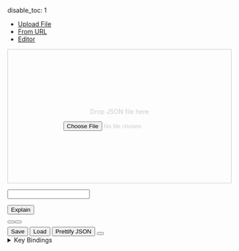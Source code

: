disable_toc: 1

<script src="../../scripts/editor.bundle.js"></script>
<script src="../../scripts/lottie_explain.js"></script>
<style>
.schema-type {
    color: #998;
    font-style: italic;
}

.schema-type i {
    margin-right: 5px;
    font-style: normal;
}

.tab-content {
    margin: 1em 0;
}

.drop-area {
    border: 1px solid #ccc;
    color: #ccc;
    min-height: 300px;
    display: flex;
    justify-content: center;
    align-items: center;
    flex-flow: column;
}

#tab_editor > div {
    display: flex;
    flex-flow: row wrap;
}

#tab_editor > div > div:first-child {
    margin-bottom: 1ex;
    margin-right: 1ex;
}

.playback-controls {
    display: flex;
}

.player-wrapper {
    max-width:100%;
    width: 512px;
}

.cm-editor:focus-within {
    outline: 2px solid #3daee9 !important;
}

#editor_parent > .cm-editor > .cm-scroller {
    height: 80vh;
}

#editor_parent .cm-scroller {
    overflow: auto;
    resize: vertical;
}

#editor_parent {
    position: relative;
}

body.wide .editor-side {
    width: calc(100% - 512px - 1em);
}

.editor-side {
    width: 100%;
}

body.wide .container {
    width: 100vw;
    margin: 0;
    padding: 0;
}

</style>
<div class="alert alert-danger" role="alert" style="display: none" id="error_alert"></div>
<div class="alert alert-primary" role="alert" style="display: none" id="loading_alert">
    <div class="spinner-border" role="status"></div>
    Loading...
</div>

<ul class="nav nav-pills">
    <li><a data-toggle="pill" href="#tab_file">Upload File</a></li>
    <li><a data-toggle="pill" href="#tab_url">From URL</a></li>
    <li class="active"><a data-toggle="pill" href="#tab_editor" id="editor_tab">Editor</a></li>
</ul>
<div class="tab-content">
    <div id="tab_file" class="tab-pane fade in ">
        <div class="drop-area" ondrop="lottie_drop_input(event);" ondragover="event.preventDefault();">
            <p>Drop JSON file here</p>
            <input type="file" onchange="lottie_file_input(event);" class="form-control-file" />
        </div>
    </div>
    <div id="tab_url" class="tab-pane fade in">
        <p><input type="text" id="input_from_url" class="form-control" /></p>
        <p><button onclick="lottie_url_input(document.getElementById('input_from_url').value)" class="btn btn-primary">Explain</button>
    </div>
    <div id="tab_editor" class="tab-pane fade in active">
        <div>
        <div class="player-wrapper">
            <div class="alpha_checkered" id="lottie_target"></div>
            <div class="playback-controls">
                <button onclick="toggle_playback(this)" class="btn btn-primary btn-sm" title="Pause">
                    <i class="fa-solid fa-pause"></i>
                </button>
                <button onclick="toggle_playback_controls()" class="btn btn-secondary btn-sm" title="Toggle Playback Controls">
                    <i class="fa-solid fa-sliders"></i>
                </button>
                <input type="range" class="form-control" id="frame_slider" oninput="update_frame(this.value)" style="display: none"/>
                <input type="number" id="frame_edit" oninput="update_frame(this.value)" style="display: none"/>
            </div>
        </div>
        <div class="editor-side">
            <button onclick="save_lottie()" class="btn btn-primary">Save</button>
            <button onclick="load_lottie()" class="btn btn-primary">Load</button>
            <button onclick="pretty()" class="btn btn-secondary">Prettify JSON</button>
            <button onclick="document.body.classList.toggle('wide')" class="btn btn-secondary" title="Toggle Wide Layout">
                <i class="fa-solid fa-arrows-left-right"></i>
            </button>
            <div id="editor_parent" >
                <div id="info_box">
                    <div class="info_box_details"></div>
                    <div class="info_box_lottie alpha_checkered"></div>
                    <div class="btn-group btn-group-toggle info_box_buttons" style="display: none" data-toggle="buttons">
                        <label class="btn btn-primary btn-sm" id="btn_center_lottie" title="Show items centered in the preview">
                            <input type="radio" name="options" autocomplete="off"> Fit in View
                        </label>
                        <label class="btn btn-primary btn-sm" id="btn_reset_view" title="Show items as they appear on the file">
                            <input type="radio" name="options" autocomplete="off"> Normal View
                        </label>
                    </div>
                </div>
            </div>
        </div>
        </div>
        <details>
            <summary>Key Bindings</summary>
            <table id="key_bindings"></table>
        </details>
    </div>
</div>

<script>
    function input_error(e, safe = false)
    {
        error_container.style.display = "block";
        loading_div.style.display = "none";
        clear_element(error_container);
        error_container.appendChild(document.createTextNode(safe ? e : "Could not load input!"));
        console.error(e);
    }

    function input_start()
    {
        error_container.style.display = "none";
        loading_div.style.display = "block";
    }

    function lottie_file_input(ev)
    {
        input_start();
        lottie_receive_files(ev.target.files);
    }

    function lottie_receive_files(files)
    {
        for ( var i = 0; i < files.length; i++ )
        {
            var file = files[i];
            if ( file.type.match("application/json") )
            {
                var reader = new FileReader();

                reader.onload = function(e2)
                {
                    lottie_string_input(e2.target.result);
                };

                reader.readAsText(file);
                return;
            }
        }

        input_error("Not a JSON file", true);
    }

    function lottie_drop_input(ev)
    {
        ev.preventDefault();

        if (ev.dataTransfer.items)
        {
            input_start();
            lottie_receive_files(
                Array.from(ev.dataTransfer.items)
                .filter(i => i.kind === 'file')
                .map(i => i.getAsFile())
            );
        }
    }

    function lottie_url_input(url)
    {
        input_start();
        fetch(url)
        .then(r => r.json())
        .then(set_editor_json)
        .catch(input_error);
    }

    function set_editor_json(data)
    {
        lottie_string_input(JSON.stringify(data, undefined, 4));
    }

    function update_player_from_editor()
    {
        var load_ok = true;
        var lottie;
        var json_data = editor.state.doc.toString();

        tree_state.begin_load(editor);

        try {
            lottie = JSON.parse(json_data);
        } catch ( json_error ) {
            // Fall back to actual JS notation, which is more forgiving
            try {
                lottie = Function("return " + json_data)();
            } catch(e) {
                load_ok = false;
                tree_state.load_error(editor);
            }
        }

        if ( load_ok )
        {
            lottie_player.lottie = lottie;
            frame_slider.min = frame_edit.min = frame_slider.value = frame_edit.value = lottie.ip;
            frame_slider.max = frame_edit.max = lottie.op;
            lottie_player.reload();
            lottie_player.anim.addEventListener("enterFrame", (ev) => {
                frame_slider.value = frame_edit.value = Math.round(ev.currentTime);
            });
            worker.postMessage({type: "update", lottie: lottie});
        }
    }

    function update_frame(value)
    {
        value = Number(value);
        if ( value != Math.round(lottie_player.anim.currentFrame) )
            lottie_player.go_to_frame(value);
    }

    function pretty()
    {
        set_editor_json(lottie_player.lottie);
    }

    function lottie_string_input(data)
    {
        editor.dispatch({
            changes: {from: 0, to: editor.state.doc.length, insert: data}
        });

        error_container.style.display = "none";
        loading_div.style.display = "none";
        document.getElementById("editor_tab").click();
    }

    function json_path_from_node(node, path)
    {
        while ( node.name != "JsonText" )
        {
            if ( node.name == "PropertyName" )
            {
                var prop = editor.state.sliceDoc(node.from + 1, node.to - 1);
                path.unshift(prop);
                node.parent();
                node.parent();
            }
            else if ( node.name == "Property" )
            {
                node.firstChild();
            }
            else
            {
                if ( node.node.parent.name == "Array" )
                {
                    var index = -1;
                    while ( node.prevSibling() )
                        index++;

                    path.unshift(Math.max(0, index));
                }
                node.parent();
            }
        }
    }

    function json_path_from_pos(pos)
    {
        var tree = CodeMirrorWrapper.ensureSyntaxTree(editor.state);
        var cur = tree.cursorAt(pos);
        var path = [];
        var starting_token = cur.node;
        json_path_from_node(cur, path);
        return [path, starting_token];
    }

    function on_worker_message(ev)
    {
        switch ( ev.data.type )
        {
            case "error":
                console.error(ev.data.message);
                break;
            case "schema_loaded":
                tree_state.schema = Object.assign(new SchemaData(), ev.data.schema);
                tree_state.schema.root = null; // not needed
                tree_state.load_expressions(ev.data.expressions)
                if ( lottie_player.lottie )
                    worker.postMessage({type: "update", lottie: lottie_player.lottie});
                break;
            case "result":
                tree_state.end_load(editor, ev.data.result);
                break;
            default:
                console.log(ev.data);
                break;
        }
    }

    class TreeResultVisitor
    {
        constructor(schema)
        {
            this.lint_errors = [];
            this.decorations = [];
            this.schema = schema;
        }

        visit(node, result, json, path = [])
        {
            if ( !node || !result )
                return false;

            if ( node.name == "JsonText" )
            {
                this.visit(node.firstChild, result, json, path);
                return false;
            }

            if ( node.name == "Object" )
            {
                this.on_object(node, result, json, path);

                for ( let prop_node of node.getChildren("Property") )
                {
                    let name_node = prop_node.getChild("PropertyName");
                    if ( !name_node )
                        continue;

                    let name = editor.state.sliceDoc(name_node.from + 1, name_node.to - 1);
                    if ( name in result.children )
                    {
                        let prop_result = result.children[name];
                        this.on_property(name, name_node, prop_node, prop_result, result, path);
                        this.visit(prop_node.lastChild, prop_result, json[name], path.concat([name]));
                    }
                    else
                    {
                        this.on_unknown_property(name, name_node, prop_node, path.concat([name]));
                    }
                }

                return true;
            }
            else if ( node.name == "Array" && node.firstChild )
            {
                this.on_array(node, result, json, path);
                var index = 0;
                var cur = node.firstChild.cursor();
                // first child is [
                while ( cur.nextSibling() )
                {
                    if ( !(index in result.children) )
                        break;

                    if ( this.visit(cur.node, result.children[index], json[index], path.concat([index])) )
                        index += 1;
                }
                return true;
            }
            else if (
                node.name == "True" || node.name == "False" ||
                node.name == "Null" || node.name == "Number" ||
                node.name == "String"
            )
            {
                this.on_value(node, result, json, path);
                return true;
            }

            return false;
        }

        lint_error(node, severity, message)
        {
            let error = {
                from: node.from,
                to: node.to,
                severity: severity,
                message: message,
            };
            if ( message.indexOf("<") != -1 )
            {
                error.renderMessage = function() {
                    let span = document.createElement("span");
                    span.innerHTML = message;
                    return span;
                };
            }
            this.lint_errors.push(error);
        }

        add_lint_errors(node, result, path)
        {
            if ( !node || !result )
                return;

            for ( let issue of new Set(result.issues) )
                this.lint_error(node, "error", issue);

            for ( let issue of new Set(result.warnings) )
                this.lint_error(node, "warning", issue);
        }

        on_object(node, result, json, path)
        {
            this.add_lint_errors(node.firstChild, result);
            this.add_lint_errors(node.lastChild, result);

            if ( result.description )
            {
                let deco = CodeMirrorWrapper.Decoration.widget({
                    widget: new SchemaTypeWidget(path, result, json, this.schema),
                    side: 1
                });
                this.decorations.push(deco.range(node.firstChild.to));
            }
        }

        on_property(name, name_node, prop_node, prop_result, obj_result, path)
        {
            this.add_lint_errors(name_node, prop_result.key);

            if ( prop_result.key )
            {
                let schema = this.schema;
                let deco = CodeMirrorWrapper.Decoration.mark({
                    class: "info_box_trigger",
                    info_box: (view) => TreeResultVisitor.property_info_box(view, schema, name_node, obj_result, prop_result),
                });
                this.decorations.push(deco.range(name_node.from, name_node.to));

                let value_node = prop_node.lastChild;
                if ( name == "x" && value_node.name == "String" )
                {
                    let code = editor.state.sliceDoc(value_node.from, value_node.to);
                    let deco = CodeMirrorWrapper.Decoration.widget({
                        widget: new EditExpressionWidget(path, code, value_node),
                        side: 1
                    });
                    this.decorations.push(deco.range(value_node.from));
                }
            }

        }

        on_unknown_property(name, name_node, prop_node, path)
        {
            this.lint_error(name_node, "warning", `Unknown Property <code>${name}</code>`);
        }

        on_value(node, result, json, path)
        {
            this.add_lint_errors(node, result);
            if ( result.const )
            {
                let schema = this.schema;
                let deco = CodeMirrorWrapper.Decoration.mark({
                    class: "info_box_trigger",
                    info_box: (view) => TreeResultVisitor.enum_info_box(view, schema, node, result),
                });
                this.decorations.push(deco.range(node.from, node.to));
            }
        }

        on_array(node, result, json, path)
        {
            this.on_object(node, result, json, path);
        }

        static property_info_box(view, schema, node, obj_result, prop_result)
        {
            let box = new InfoBoxContents(null, schema);
            box.property(obj_result, prop_result);
            TreeResultVisitor.show_info_box(view, box, node);
        }

        static enum_info_box(view, schema, node, result)
        {
            let box = new InfoBoxContents(null, schema);
            box.enum_value(result, view.state.sliceDoc(node.from, node.to));
            TreeResultVisitor.show_info_box(view, box, node);
        }

        static show_info_box(view, box, node)
        {
            let coords = view.coordsAtPos(node.to);
            let bbox = view.dom.getBoundingClientRect();
            let x = coords.left - bbox.left;
            let y = coords.top - bbox.top;
            info_box.show_with_contents(null, box.element, box, x, y);
        }
    }

    class TreeState
    {
        constructor()
        {
            this.schema = null;
            this.lint_errors = [];
            this.decorations = [];
            this.validation_result = null;
            this.clear_info_effect = CodeMirrorWrapper.StateEffect.define();
            this.load_info_effect = CodeMirrorWrapper.StateEffect.define();
            this.expression_completions = []
        }

        begin_load(view)
        {
            this.lint_errors = [];
            this.decorations = [];
            view.dispatch({effects: [this.clear_info_effect.of()]});
        }

        end_load(view, result)
        {
            this.validation_result = result;

            let tree = CodeMirrorWrapper.ensureSyntaxTree(view.state, undefined, 1000);
            if ( tree )
            {
                let visitor = new TreeResultVisitor(this.schema);
                visitor.visit(tree.topNode, result, lottie_player.lottie);
                this.lint_errors = visitor.lint_errors;
                this.decorations = visitor.decorations;

                this.get_syntax_errors(tree);
            }

            view.dispatch({effects: [this.load_info_effect.of({result: result})]});
        }

        load_error(view)
        {
            this.end_load(view, this.validation_result);
        }

        get_syntax_errors(tree)
        {
            tree.topNode.cursor().iterate(this.add_syntax_error.bind(this));
        }

        add_syntax_error(node)
        {
            if ( node.type.isError )
                this.lint_errors.push({
                    from: node.from == node.to && node.from > 0 ? node.from -1 : node.from,
                    to: node.to,
                    severity: "error",
                    message: "Invalid JSON"
                });
            return true;
        }

        linter()
        {
            return CodeMirrorWrapper.linter((() => this.lint_errors).bind(this));
        }

        add_expr_function(name, def)
        {
            if ( !Array.isArray(def) )
                def = [def];

            for ( let d of def )
            {
                let syn = "";
                if ( d.params )
                    syn = d.params.map(p => p.name).join(", ");

                let data = {
                    label: name,
                    type: "function",
                    detail: "(" + syn + ")"
                };

                if ( d.description )
                    data.info = d.description;
                else if ( d.return && d.return.description )
                    data.info = d.return.description;

                this.expression_completions.push(data);
            }
        }

        load_expressions(expr_schema)
        {
            for ( let [n, v] of Object.entries(expr_schema.variables) )
            {
                let data = {
                    label: n,
                    type: "variable"
                };
                if ( v.description )
                    data.info = v.description;
                this.expression_completions.push(data);
            }

            for ( let [n, v] of Object.entries(expr_schema.functions) )
                this.add_expr_function(n, v);

            for ( let [n, v] of Object.entries(expr_schema.aliases) )
                this.add_expr_function(n, expr_schema.functions[v]);
        }
    }

    function inspect_tree(node)
    {
        let children = [];
        let name = node.name;

        if ( node.firstChild() )
        {
            while ( true )
            {
                children.push(inspect_tree(node));
                if ( !node.nextSibling() )
                    break;
            }
            node.parent()
        }

        return { [name]: children };
    }

    function autocomplete_cmp(a, b)
    {
        if ( a.boost != b.boost )
        {
            if ( a.boost < b.boost )
                return 1;

            if ( a.boost > b.boost )
                return -1;
        }

        if ( a.label < b.label )
            return -1;

        if ( a.label > b.label )
            return 1;

        return 0;
    }

    function autocomplete(context)
    {
        if ( !tree_state.validation_result )
            return null;

        let tree = CodeMirrorWrapper.ensureSyntaxTree(context.state);
        let cur = tree.cursorAt(context.pos);
        let from = context.pos;
        let to = context.pos;
        let in_prop = false;
        let prop_prefix = "";

        if ( cur.name == "Property" )
        {
            cur.firstChild();
            if ( cur.nextSibling() )
            {
                if ( !cur.type.isError )
                    return null;
                cur.prevSibling();
            }
        }

        if ( cur.name == "PropertyName" )
        {
            from = cur.from;
            to = cur.to;
            cur.parent()
            cur.parent();
            prop_prefix = context.state.sliceDoc(from + 1, to);
            if ( prop_prefix.endsWith("\"") )
                prop_prefix = prop_prefix.substr(0, prop_prefix.length - 1);

            in_prop = true;
        }
        else if ( !context.explicit )
        {
            return null;
        }

        if ( cur.name != "Object" )
            return null;

        let before = context.state.sliceDoc(0, context.pos);
        if ( !in_prop )
        {
            let obj_token = before.search(/[{,][^:{},]*$/);
            if ( obj_token == -1 )
                return null;

            let unmatched_quote = before.substr(obj_token).indexOf('"');
            if ( unmatched_quote != -1 )
            {
                from = unmatched_quote + obj_token;
                prop_prefix = before.substr(from+1);
            }
        }
        else if ( before.search(/:[^,]*$/) != -1 )
        {
            return null;
        }

        let path = [];
        json_path_from_node(cur.node.cursor(), path);

        let object_data = descend_validation_path(tree_state.validation_result, path);
        if ( !object_data.length )
            return null;

        let all_props = Object.keys(object_data[0].all_properties);
        if ( !all_props.length )
            return null;

        let keys_already_present = new Set();
        cur.firstChild();
        while ( cur.nextSibling() )
        {
            if ( cur.name == "Property" )
            {
                cur.firstChild();
                keys_already_present.add(context.state.sliceDoc(cur.from + 1, cur.to - 1));
                cur.parent();
            }
        }

        let matching_props = [];

        for ( let prop of all_props )
        {
            let boost = prop_prefix && prop.startsWith(prop_prefix) ? 1 : 0;
            if ( !keys_already_present.has(prop) || boost )
                matching_props.push({
                    label: prop,
                    apply: '"' + prop + '"' + (in_prop ? "" : ": "),
                    boost: boost,
                    type: "variable",
                    detail: object_data[0].all_properties[prop].title,
                    info: object_data[0].all_properties[prop].description,
                });
        }

        if ( !matching_props.length )
            return null;

        matching_props.sort(autocomplete_cmp);

        return {
            from: from,
            to: to,
            filter: false,
            options: matching_props
        };
    }

    class SchemaTypeWidget extends CodeMirrorWrapper.WidgetType
    {
        constructor(path, result, json, schema)
        {
            super();
            this.result = result;
            this.path = path;
            this.path_str = path.join(".");
            this.schema = schema;
            this.lottie = json;
        }

        eq(other)
        {
            return this.path_str == other.path_str;
        }

        show_info_box(target)
        {
            let box = new InfoBoxContents(null, this.schema);
            box.result_info_box(this.result, this.lottie, lottie_player.lottie, false);
            let bbox = editor_parent.getBoundingClientRect();
            let x = target.offsetLeft + target.offsetWidth;
            let y = target.offsetTop;
            info_box.show_with_contents(null, box.element, box, x, y);
        }

        toDOM()
        {
            get_validation_links(this.result, this.schema); // updates title

            let span = document.createElement("span");
            span.classList.add("schema-type");
            span.classList.add("info_box_trigger");

            let icon_class = schema_icons[this.result.def] ?? "fas fa-info-circle";
            let icon = document.createElement("i");
            icon.setAttribute("class", icon_class);
            span.appendChild(icon);

            span.appendChild(document.createTextNode(this.result.title));

            let self = this;
            span.addEventListener("click", e => self.show_info_box(span));

            return span;
        }
    }

    class EditExpressionWidget extends CodeMirrorWrapper.WidgetType
    {
        constructor(path, script, node)
        {
            super();
            this.path = path;
            this.script = JSON.parse(script);
            this.path_str = path.join(".");
            this.from = node.from;
            this.to = node.to;
        }

        eq(other)
        {
            return this.path_str == other.path_str;
        }

        toDOM()
        {
            let span = document.createElement("span");
            span.classList.add("schema-type");
            span.classList.add("info_box_trigger");

            let icon = document.createElement("i");
            icon.setAttribute("class", "fas fa-file-code");
            span.appendChild(icon);

            span.title = "Edit Expression";

            let self = this;
            span.addEventListener("click", e => self.show_info_box(span));

            return span;
        }

        update_code(update)
        {
            let expr = JSON.stringify(update.state.doc.toString());

            editor.dispatch({
                changes: {from: this.from, to: this.to, insert: expr}
            });
            this.to = this.from + expr.length;
        }

        show_info_box(span)
        {
            let element = document.createElement("div");

            let title = element.appendChild(document.createElement("strong"));
            let a = title.appendChild(document.createElement("a"));
            a.appendChild(document.createTextNode("Expression"));
            a.setAttribute("href", "/lottie-docs/expressions/");
            title.appendChild(document.createTextNode(" Editor"));

            let lang = CodeMirrorWrapper.javascript();
            let expression_editor = new CodeMirrorWrapper.EditorView({
                state: CodeMirrorWrapper.EditorState.create({
                    extensions: [
                        ...CodeMirrorWrapper.default_extensions,
                        CodeMirrorWrapper.on_change(this.update_code.bind(this)),
                        // Use this instead of override to keep default completions
                        new CodeMirrorWrapper.LanguageSupport(
                            lang.language,
                            [
                                ...lang.support,
                                lang.language.data.of({autocomplete: autocomplete_expression})
                            ],
                        )
                    ]
                }),
                parent: element
            });
            expression_editor.dispatch({
                changes: {from: 0, to: 0, insert: this.script}
            });
            let line = editor.state.doc.lineAt(this.to).number + 1;
            let coords = editor.coordsAtPos(editor.state.doc.line(line).from);
            let bbox = editor.dom.getBoundingClientRect();
            let x = coords.left - bbox.left;
            let y = coords.top - bbox.top;
            info_box.show_with_contents(null, element, expression_editor, x, y);
        }

    }

    function on_click(ev, view)
    {
        let pos = editor.posAtCoords({x: ev.clientX, y: ev.clientY});
        view.state.field(decoration_field).between(pos, pos, (from, to, deco) => {
            if ( deco.spec.info_box )
                deco.spec.info_box(view);
        });
    }

    function save_lottie()
    {
        localStorage.setItem("editor_lottie", JSON.stringify(lottie_player.lottie));
    }

    function load_lottie()
    {
        set_editor_json(JSON.parse(localStorage.getItem("editor_lottie")));
    }

    function autocomplete_expression(context)
    {
        let word = context.matchBefore(/\w*/)
        if ( word.from == word.to && !context.explicit )
            return null;
        return {
            from: word.from,
            options: tree_state.expression_completions
        };
    }

    function toggle_playback(button)
    {
        if ( lottie_player.autoplay )
        {
            lottie_player.pause();
            button.title = "Play";
            button.firstElementChild.setAttribute("class", "fa-solid fa-play");
        }
        else
        {
            lottie_player.play();
            button.title = "Pause";
            button.firstElementChild.setAttribute("class", "fa-solid fa-pause");
        }
    }

    function toggle_playback_controls()
    {
        if ( frame_slider.style.display == "none" )
        {
            frame_slider.style.display = "block";
            frame_edit.style.display = "block";
        }
        else
        {
            frame_slider.style.display = "none";
            frame_edit.style.display = "none";
        }
    }

    let expr_variables = ["$bm_rt", "time", "value", "thisProperty", "thisComp", "thisLayer"];
    let expr_funcs = ["comp", "posterizeTime", "timeToFrames", "framesToTime", "rgbToHsl", "hslToRgb",
        "createPath", "add", "sub", "mul", "div", "mod", "clamp", "normalize", "length", "lookAt",
        "seedRandom", "random", "linear", "ease", "easeIn", "easeOut",
        "degreesToRadians", "radiansToDegrees", "$bm_sum", "sum", "$bm_sub", "$bm_div"
    ];

    let tree_state = new TreeState();
    let decoration_field = CodeMirrorWrapper.StateField.define({
        create()
        {
            return CodeMirrorWrapper.Decoration.none;
        },

        update(value, transaction)
        {
            for ( let effect of transaction.effects)
            {
                if ( effect.is(tree_state.clear_info_effect) )
                    value = CodeMirrorWrapper.Decoration.none;
                else if ( effect.is(tree_state.load_info_effect) )
                    value = CodeMirrorWrapper.Decoration.set(tree_state.decorations, true);
            }

            return value;
        },
        provide: f => CodeMirrorWrapper.EditorView.decorations.from(f)

    });

    let frame_slider = document.getElementById("frame_slider");
    let frame_edit = document.getElementById("frame_edit");

    let editor_parent = document.getElementById("editor_parent");
    let editor = new CodeMirrorWrapper.EditorView({
        state: CodeMirrorWrapper.EditorState.create({
            extensions: [
                CodeMirrorWrapper.lintGutter(),
                ...CodeMirrorWrapper.default_extensions,
                CodeMirrorWrapper.json(),
                CodeMirrorWrapper.on_change(update_player_from_editor),
                tree_state.linter(),
                CodeMirrorWrapper.autocompletion({override: [autocomplete]}),
                decoration_field,
                CodeMirrorWrapper.EditorView.domEventHandlers({click: on_click}),
            ]
        }),
        parent: editor_parent
    });

    let info_box = new InfoBox(document.getElementById("info_box"));
    document.body.addEventListener("click", e => {
        if (
            !e.target.closest(".info_box_trigger") &&
            !info_box.element.contains(e.target)
        )
            info_box.hide()
    });

    const worker = new Worker("../../scripts/explain_worker.js");
    worker.onmessage = on_worker_message;

    var lottie_player = new LottiePlayer("lottie_target", undefined);

    let error_container = document.getElementById("error_alert");
    let loading_div = document.getElementById("loading_alert");

    var data = playground_get_data();
    if ( data )
    {
        if ( data[0] == "{" )
            lottie_string_input(data);
        else
            lottie_url_input(data);
    }
    else
    {
        set_editor_json({
            "v": "5.5.2",
            "fr": 60,
            "ip": 0,
            "op": 60,
            "w": 512,
            "h": 512,
            "ddd": 0,
            "assets": [],
            "fonts": {
                "list": []
            },
            "layers": []
        });
    }

    let key_bindings_parent = document.getElementById("key_bindings");
    let platform = "linux";
    let mod = "Ctrl";
    if ( navigator.platform.indexOf("Mac") != -1 )
    {
        platform = "mac";
        mode = "Cmd";
    }
    else if ( navigator.platform.indexOf("Win") != -1 )
    {
        platform = "win";
    }

    for ( arr of editor.state.field(CodeMirrorWrapper.keymap) )
    {
        for ( key of arr )
        {
            let seq = key[platform] ?? key.key;
            if ( seq && key.run.name )
            {
                let row = key_bindings.appendChild(document.createElement("tr"));
                row.appendChild(document.createElement("th"))
                .appendChild(document.createTextNode(seq.replace("Mod", mod)));

                let cmd = key.run.name.replace(/[A-Z]/g, l => " " + l)
                .replace(/^[a-z]/, l => l.toUpperCase());
                row.appendChild(document.createElement("td"))
                .appendChild(document.createTextNode(cmd));
            }
        }
    }
</script>
